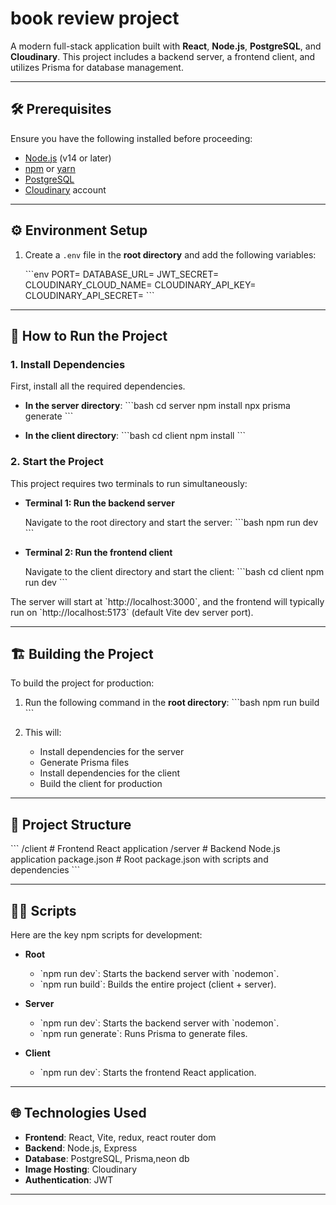 # book review project

A modern full-stack application built with **React**, **Node.js**, **PostgreSQL**, and **Cloudinary**. This project includes a backend server, a frontend client, and utilizes Prisma for database management.

---

## 🛠️ Prerequisites

Ensure you have the following installed before proceeding:

- [Node.js](https://nodejs.org/) (v14 or later)
- [npm](https://www.npmjs.com/) or [yarn](https://yarnpkg.com/)
- [PostgreSQL](https://www.postgresql.org/)
- [Cloudinary](https://cloudinary.com/) account

---

## ⚙️ Environment Setup

1. Create a `.env` file in the **root directory** and add the following variables:

   \`\`\`env
   PORT=
   DATABASE_URL=
   JWT_SECRET=
   CLOUDINARY_CLOUD_NAME=
   CLOUDINARY_API_KEY=
   CLOUDINARY_API_SECRET=
   \`\`\`

---

## 🚀 How to Run the Project

### 1. Install Dependencies

First, install all the required dependencies.

- **In the server directory**:
  \`\`\`bash
  cd server
  npm install
  npx prisma generate
  \`\`\`

- **In the client directory**:
  \`\`\`bash
  cd client
  npm install
  \`\`\`

### 2. Start the Project

This project requires two terminals to run simultaneously:

- **Terminal 1: Run the backend server**

  Navigate to the root directory and start the server:
  \`\`\`bash
  npm run dev
  \`\`\`

- **Terminal 2: Run the frontend client**

  Navigate to the client directory and start the client:
  \`\`\`bash
  cd client
  npm run dev
  \`\`\`

The server will start at \`http://localhost:3000\`, and the frontend will typically run on \`http://localhost:5173\` (default Vite dev server port).

---

## 🏗️ Building the Project

To build the project for production:

1. Run the following command in the **root directory**:
   \`\`\`bash
   npm run build
   \`\`\`

2. This will:
   - Install dependencies for the server
   - Generate Prisma files
   - Install dependencies for the client
   - Build the client for production

---

## 📂 Project Structure

\`\`\`
/client # Frontend React application
/server # Backend Node.js application
package.json # Root package.json with scripts and dependencies
\`\`\`

---

## 🧑‍💻 Scripts

Here are the key npm scripts for development:

- **Root**

  - \`npm run dev\`: Starts the backend server with \`nodemon\`.
  - \`npm run build\`: Builds the entire project (client + server).

- **Server**

  - \`npm run dev\`: Starts the backend server with \`nodemon\`.
  - \`npm run generate\`: Runs Prisma to generate files.

- **Client**
  - \`npm run dev\`: Starts the frontend React application.

---

## 🌐 Technologies Used

- **Frontend**: React, Vite, redux, react router dom
- **Backend**: Node.js, Express
- **Database**: PostgreSQL, Prisma,neon db
- **Image Hosting**: Cloudinary
- **Authentication**: JWT

---
